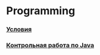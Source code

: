 # Programming

### [Условия](https://drive.google.com/drive/folders/1Regkd8bzukBN17DJKnps2WlyF6pmQ3KQ?usp=sharing)
### [Контрольная работа по Java](https://drive.google.com/open?id=1w3c9S77jAUGWLABooBxDJSi-KWkpePtp)
